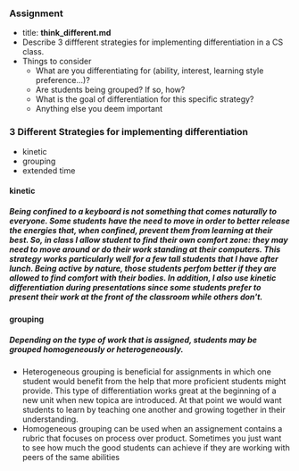 ### Assignment
  * title: **think_different.md**
  * Describe 3 diffferent strategies for implementing differentiation in a CS class.
  * Things to consider
    - What are you differentiating for (ability, interest, learning style preference...)?
    - Are students being grouped? If so, how?
    - What is the goal of differentiation for this specific strategy?
    - Anything else you deem important

### 3 Different Strategies for implementing differentiation
  * kinetic
  * grouping 
  * extended time

#### kinetic
##### Being confined to a keyboard is not something that comes naturally to everyone. Some students have the need to move in order to better release the energies that, when confined, prevent them from learning at their best. So, in class I allow student to find their own comfort zone: they may need to move around or do their work standing at their computers. This strategy works particularly well for a few tall students that I have after lunch. Being active by nature, those students perfom better if they are allowed to find comfort with their bodies. In addition, I also use kinetic differentiation during presentations since some students prefer to present their work at the front of the classroom while others don't.

#### grouping
##### Depending on the type of work that is assigned, students may be grouped homogeneously or heterogeneously. 
* Heterogeneous grouping is beneficial for assignments in which one student would benefit from the help that more proficient students might provide. This type of differentiation works great at the beginning of a new unit when new topica are introduced. At that point we would want students to learn by teaching one another and growing together in their understanding. 
* Homogeneous grouping can be used when an assignement contains a rubric that focuses on process over product. Sometimes you just want to see how much the good students can achieve if they are working with peers of the same abilities



